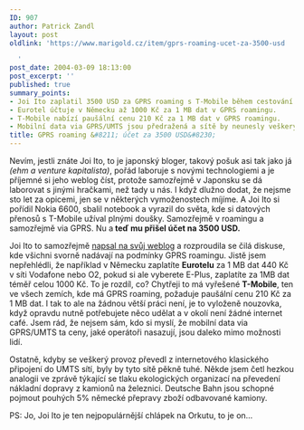 ```yaml
---
ID: 907
author: Patrick Zandl
layout: post
oldlink: 'https://www.marigold.cz/item/gprs-roaming-ucet-za-3500-usd

  '
post_date: 2004-03-09 18:13:00
post_excerpt: ''
published: true
summary_points:
- Joi Ito zaplatil 3500 USD za GPRS roaming s T-Mobile během cestování.
- Eurotel účtuje v Německu až 1000 Kč za 1 MB dat v GPRS roamingu.
- T-Mobile nabízí paušální cenu 210 Kč za 1 MB dat v GPRS roamingu.
- Mobilní data via GPRS/UMTS jsou předražená a sítě by neunesly veškerý provoz.
title: GPRS roaming &#8211; účet za 3500 USD&#8230;
---
```


<p>
Nevím, jestli znáte Joi Ito, to je japonský bloger, takový pošuk asi tak jako já <EM>(ehm a venture kapitalista)</EM>, pořád laboruje s novými technologiemi a je příjemné si jeho weblog číst, protože samozřejmě v Japonsku se dá laborovat s jinými hračkami, než tady u nás. I když dlužno dodat, že nejsme sto let za opicemi, jen se v některých vymoženostech míjíme. A Joi Ito si pořídil Nokia 6600, sbalil notebook a vyrazil do světa, kde si datových přenosů s T-Mobile užíval plnými doušky. Samozřejmě v roamingu a samozřejmě via GPRS. Nu a<STRONG> teď mu přišel účet na 3500 USD. </STRONG></p>

<p>
Joi Ito to samozřejmě <A href="http://joi.ito.com/archives/2004/02/27/grps_roaming_works_technically.html" target=_blank>napsal na svůj weblog</A> a rozproudila se čilá diskuse, kde všichni svorně nadávají na podmínky GPRS roamingu. Jistě jsem nepřehlédli, že například v Německu zaplatíte <STRONG>Eurotelu</STRONG> za 1 MB dat 440 Kč v síti Vodafone nebo O2, pokud si ale vyberete E-Plus, zaplatíte za 1MB dat téměř celou 1000 Kč. To je rozdíl, co? Chytřeji to má vyřešené <STRONG>T-Mobile</STRONG>, ten ve všech zemích, kde má GPRS roaming, požaduje paušální cenu 210 Kč za 1 MB dat. I tak to ale na žádnou větší práci není, je to vyloženě nouzovka, když opravdu nutně potřebujete něco udělat a v okolí není žádné internet café. Jsem rád, že nejsem sám, kdo si myslí, že mobilní data via GPRS/UMTS ta ceny, jaké operátoři nasazují, jsou daleko mimo možnosti lidí. </p>

<p>
Ostatně, kdyby se veškerý provoz převedl z internetového klasického připojení do UMTS sítí, byly by tyto sítě pěkně tuhé. Někde jsem četl hezkou analogii ve zprávě týkající se tlaku ekologických organizací na převedení nákladní dopravy z kamionů na železnici. Deutsche Bahn jsou schopné pojmout pouhých 5% německé přepravy zboží odbavované kamiony. </p>

<p>
PS: Jo, Joi Ito je ten nejpopulárnější chlápek na Orkutu, to je on...</p>